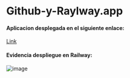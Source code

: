 # Github-y-Raylway.app

#### Aplicacion desplegada en el siguiente enlace:

[Link](https://github-y-raylwayapp-production.up.railway.app/)

#### Evidencia despliegue en Railway:

![image](https://user-images.githubusercontent.com/25957863/222524371-87f43f67-b1f2-4ce6-b45a-f154302c9df5.png)
